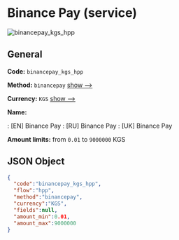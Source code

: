 
# Binance Pay (service) 
![binancepay_kgs_hpp](https://static.openfintech.io/payment_methods/binancepay_kgs_hpp/logo.svg?w=400&c=v0.59.26#w200)  

## General 
 
**Code:** `binancepay_kgs_hpp` 
 
**Method:** `binancepay` 
 [show -->](/payment-methods/binancepay/) 
 
**Currency:** `KGS` [show -->](/currencies/KGS/) 
 
**Name:** 
 
:	[EN] Binance Pay 
:	[RU] Binance Pay 
:	[UK] Binance Pay 
 
**Amount limits:** from `0.01` to `9000000` KGS 

## JSON Object 

```json
{
  "code":"binancepay_kgs_hpp",
  "flow":"hpp",
  "method":"binancepay",
  "currency":"KGS",
  "fields":null,
  "amount_min":0.01,
  "amount_max":9000000
}
```  

